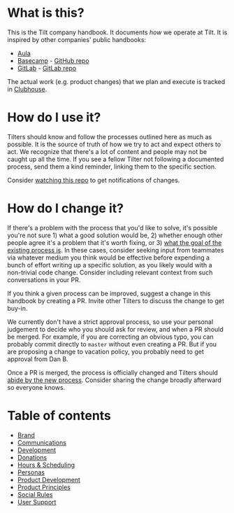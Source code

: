 # What is this?
This is the Tilt company handbook. It documents _how_ we operate at Tilt. It is inspired by other companies' public handbooks:

- [Aula](https://www.notion.so/The-Aula-Brain-4da091a8797840108311d99815b3b36f)
- [Basecamp](https://basecamp.com/handbook) - [GitHub repo](https://github.com/basecamp/handbook)
- [GitLab](https://about.gitlab.com/handbook/) - [GitLab repo](https://gitlab.com/gitlab-com/www-gitlab-com/-/tree/master/source/handbook)

The actual work (e.g. product changes) that we plan and execute is tracked in [Clubhouse](https://app.clubhouse.io/windmill).

# How do I use it?

Tilters should know and follow the processes outlined here as much as possible. It is the source of truth of how we try to act and expect others to act. We recognize that there's a lot of content and people may not be caught up all the time. If you see a fellow Tilter not following a documented process, send them a kind reminder, linking them to the specific section.

Consider [watching this repo](https://help.github.com/en/github/receiving-notifications-about-activity-on-github/watching-and-unwatching-repositories) to get notifications of changes.

# How do I change it?

If there's a problem with the process that you'd like to solve, it's possible you're not sure 1) what a good solution would be, 2) whether enough other people agree it's a problem that it's worth fixing, or 3) [what the goal of the existing process is](https://en.wikipedia.org/wiki/Wikipedia:Chesterton%27s_fence). In these cases, consider seeking input from teammates via whatever medium you think would be effective before expending a bunch of effort writing up a specific solution, as you likely would with a non-trivial code change. Consider including relevant context from such conversations in your PR.

If you think a given process can be improved, suggest a change in this handbook by creating a PR. Invite other Tilters to discuss the change to get buy-in.

We currently don't have a strict approval process, so use your personal judgement to decide who you should ask for review, and when a PR should be merged. For example, if you are correcting an obvious typo, you can probably commit directly to `master` without even creating a PR. But if you are proposing a change to vacation policy, you probably need to get approval from Dan B.

Once a PR is merged, the process is officially changed and Tilters should [abide by the new process](#how-do-i-use-it). Consider sharing the change broadly afterward so everyone knows.

# Table of contents

- [Brand](/brand/README.md)
- [Communications](/communications/README.md)
- [Development](/development/README.md)
- [Donations](/donations/README.md)
- [Hours & Scheduling](/hours-scheduling/README.md)
- [Personas](/personas/README.md)
- [Product Development](/product-development/README.md)
- [Product Principles](/product-principles/README.md)
- [Social Rules](/social-rules/README.md)
- [User Support](/user-support/README.md)
